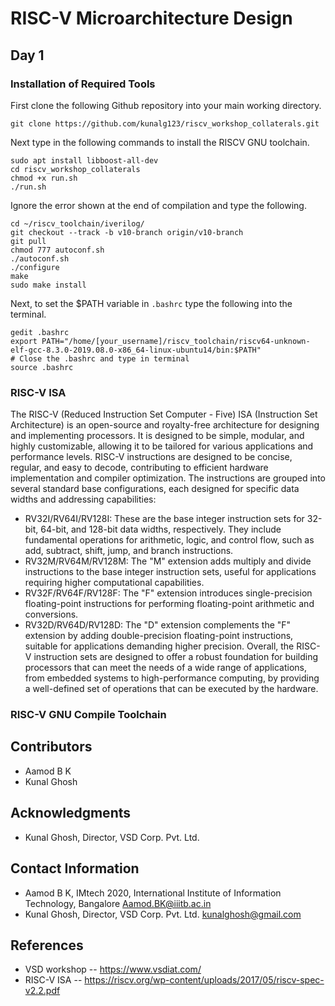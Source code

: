 # RISC-V Microarchitecture Design
## Day 1
### Installation of Required Tools
First clone the following Github repository into your main working directory.
```
git clone https://github.com/kunalg123/riscv_workshop_collaterals.git
```

Next type in the following commands to install the RISCV GNU toolchain.
```
sudo apt install libboost-all-dev
cd riscv_workshop_collaterals
chmod +x run.sh
./run.sh
```

Ignore the error shown at the end of compilation and type the following.
```
cd ~/riscv_toolchain/iverilog/
git checkout --track -b v10-branch origin/v10-branch
git pull
chmod 777 autoconf.sh
./autoconf.sh
./configure
make
sudo make install
```

Next, to set the $PATH variable in `.bashrc` type the following into the terminal.
```
gedit .bashrc
export PATH="/home/[your_username]/riscv_toolchain/riscv64-unknown-elf-gcc-8.3.0-2019.08.0-x86_64-linux-ubuntu14/bin:$PATH"
# Close the .bashrc and type in terminal
source .bashrc
```

### RISC-V ISA
The RISC-V (Reduced Instruction Set Computer - Five) ISA (Instruction Set Architecture) is an open-source and royalty-free architecture for designing and implementing processors. It is designed to be simple, modular, and highly customizable, allowing it to be tailored for various applications and performance levels.
RISC-V instructions are designed to be concise, regular, and easy to decode, contributing to efficient hardware implementation and compiler optimization. The instructions are grouped into several standard base configurations, each designed for specific data widths and addressing capabilities:
* RV32I/RV64I/RV128I: These are the base integer instruction sets for 32-bit, 64-bit, and 128-bit data widths, respectively. They include fundamental operations for arithmetic, logic, and control flow, such as add, subtract, shift, jump, and branch instructions.
* RV32M/RV64M/RV128M: The "M" extension adds multiply and divide instructions to the base integer instruction sets, useful for applications requiring higher computational capabilities.
* RV32F/RV64F/RV128F: The "F" extension introduces single-precision floating-point instructions for performing floating-point arithmetic and conversions.
* RV32D/RV64D/RV128D: The "D" extension complements the "F" extension by adding double-precision floating-point instructions, suitable for applications demanding higher precision.
Overall, the RISC-V instruction sets are designed to offer a robust foundation for building processors that can meet the needs of a wide range of applications, from embedded systems to high-performance computing, by providing a well-defined set of operations that can be executed by the hardware.

### RISC-V GNU Compile Toolchain


## Contributors
* Aamod B K
* Kunal Ghosh

## Acknowledgments
* Kunal Ghosh, Director, VSD Corp. Pvt. Ltd.

## Contact Information
* Aamod B K, IMtech 2020, International Institute of Information Technology, Bangalore Aamod.BK@iiitb.ac.in
* Kunal Ghosh, Director, VSD Corp. Pvt. Ltd. kunalghosh@gmail.com

## References
* VSD workshop -- https://www.vsdiat.com/
* RISC-V ISA -- https://riscv.org/wp-content/uploads/2017/05/riscv-spec-v2.2.pdf
